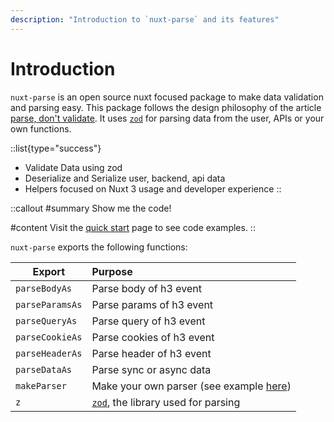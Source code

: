 ```yaml
---
description: "Introduction to `nuxt-parse` and its features"
---
```


# Introduction

`nuxt-parse` is an open source nuxt focused package to make data validation and parsing easy. 
This package follows the design philosophy of the article [parse, don't validate](https://lexi-lambda.github.io/blog/2019/11/05/parse-don-t-validate/). 
It uses [`zod`](https://github.com/colinhacks/zod) for parsing data from the user, APIs or your own functions.

::list{type="success"}
- Validate Data using zod
- Deserialize and Serialize user, backend, api data
- Helpers focused on Nuxt 3 usage and developer experience
::

::callout
#summary
Show me the code!

#content
Visit the [quick start](/nuxt-parse/getting-started/quick-start) page to see code examples.
::

`nuxt-parse` exports the following functions:

| Export          | Purpose                                                                          |
|-----------------|:---------------------------------------------------------------------------------|
| `parseBodyAs`   | Parse body of h3 event                                                           |
| `parseParamsAs` | Parse params of h3 event                                                         |
| `parseQueryAs`  | Parse query of h3 event                                                          |
| `parseCookieAs` | Parse cookies of h3 event                                                        |
| `parseHeaderAs` | Parse header of h3 event                                                         |
| `parseDataAs`   | Parse sync or async data                                                         |
| `makeParser`    | Make your own parser (see example [here](/nuxt-parse/examples/arbitrary-parser)) |
| `z`             | [`zod`](https://github.com/colinhacks/zod), the library used for parsing         |

